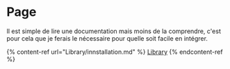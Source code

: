 # Page

Il est simple de lire une documentation mais moins de la comprendre, c'est pour cela que je ferais le nécessaire pour quelle soit facile en intégrer.

{% content-ref url="Library/innstallation.md" %}
[Library](Library/innstallation.md)
{% endcontent-ref %}
